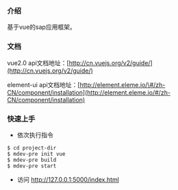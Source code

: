### 介绍

基于vue的sap应用框架。

### 文档

vue2.0 api文档地址：[http://cn.vuejs.org/v2/guide/](http://cn.vuejs.org/v2/guide/)

element-ui api文档地址：[http://element.eleme.io/\#/zh-CN/component/installation](http://element.eleme.io/#/zh-CN/component/installation)

### 快速上手

* 依次执行指令

```
$ cd project-dir
$ mdev-pre init vue
$ mdev-pre build
$ mdev-pre start
```
* 访问 http://127.0.0.1:5000/index.html

